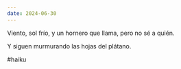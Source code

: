 ```yaml
---
date: 2024-06-30
---
```

Viento, sol frío,
y un hornero que llama,
pero no sé a quién.

Y siguen murmurando
las hojas del plátano.

#haiku